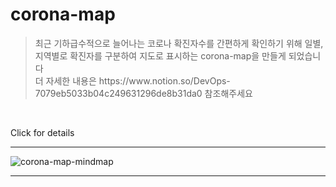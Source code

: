 # corona-map
> <p>최근 기하급수적으로 늘어나는 코로나 확진자수를 간편하게 확인하기 위해 일별, 지역별로 확진자를 구분하여 지도로 표시하는 corona-map을 만들게 되었습니다  <br> 
> 더 자세한 내용은 https://www.notion.so/DevOps-7079eb5033b04c249631296de8b31da0 참조해주세요
</p>
<br>

Click for details


-------------------
![corona-map-mindmap](https://user-images.githubusercontent.com/79623220/125581263-7cc9e557-f36c-4e6f-a3c9-8a455c87e1c9.jpg)
***
